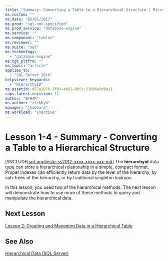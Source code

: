 ```yaml
---
title: "Summary: Converting a Table to a Hierarchical Structure | Microsoft Docs"
ms.custom: ""
ms.date: "03/01/2017"
ms.prod: "sql-non-specified"
ms.prod_service: "database-engine"
ms.service: ""
ms.component: "tables"
ms.reviewer: ""
ms.suite: "sql"
ms.technology: 
  - "database-engine"
ms.tgt_pltfrm: ""
ms.topic: "article"
applies_to: 
  - "SQL Server 2016"
helpviewer_keywords: 
  - "HierarchyID"
ms.assetid: d57a1876-3fb3-4d82-8b5c-510b6e0d8a11
caps.latest.revision: 11
author: "BYHAM"
ms.author: "rickbyh"
manager: "jhubbard"
ms.workload: "Inactive"
---
```

# Lesson 1-4 - Summary - Converting a Table to a Hierarchical Structure
[!INCLUDE[tsql-appliesto-ss2012-xxxx-xxxx-xxx-md](../../includes/tsql-appliesto-ss2012-xxxx-xxxx-xxx-md.md)]
The **hierarchyid** data type can store a hierarchical relationship in a simple, compact format. Proper indexes can efficiently return data by the level of the hierarchy, by sub-trees of the hierarchy, or by traditional singleton lookups.  
  
In this lesson, you used two of the hierarchical methods. The next lesson will demonstrate how to use more of these methods to query and manipulate the hierarchical data.  
  
## Next Lesson  
[Lesson 2: Creating and Managing Data in a Hierarchical Table](../../relational-databases/tables/lesson-2-creating-and-managing-data-in-a-hierarchical-table.md)  
  
## See Also  
[Hierarchical Data &#40;SQL Server&#41;](../../relational-databases/hierarchical-data-sql-server.md)  
  
  
  
